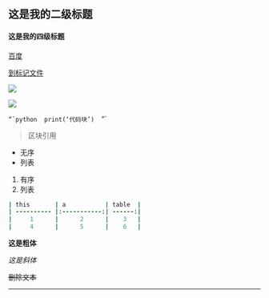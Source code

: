 ## 这是我的二级标题

#### 这是我的四级标题

 [百度](http://baidu.com)

[到标记文件](README.md)

![](fu/photo.jpg)

![](https://img2.baidu.com/it/u=3884696342,748367806&fm=26&fmt=auto&gp=0.jpg)

```“`python 
print(‘代码块’) 
```“` 

> 区块引用 

- 无序
- 列表

1. 有序
2. 列表

```ruby
| this       | a           | table  |
| ---------- |:-----------:| ------:|
|     1      |      2      |    3   |
|     4      |      5      |    6   |
```

**这是粗体**

*这是斜体*

~~删除文本~~

***

